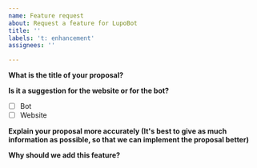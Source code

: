 ```yaml
---
name: Feature request
about: Request a feature for LupoBot
title: ''
labels: 't: enhancement'
assignees: ''

---
```


**What is the title of your proposal?**


**Is it a suggestion for the website or for the bot?**

- [ ] Bot
- [ ] Website

**Explain your proposal more accurately (It's best to give as much information as possible, so that we can implement the proposal better)**


**Why should we add this feature?**
